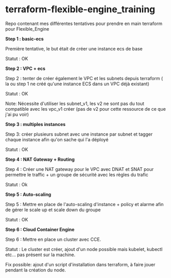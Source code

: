 # terraform-flexible-engine_training
Repo contenant mes différentes tentatives pour prendre en main terraform pour Flexible_Engine


<b>Step 1 : basic-ecs</b>

Première tentative, le but était de créer une instance ecs de base

Statut : OK

<b>Step 2 : VPC + ecs</b>

Step 2 : tenter de créer également le VPC et les subnets depuis terraform ( la ou step 1 ne créé qu'une instance ECS dans un VPC déjà existant)

Statut : OK

Note: Nécessite d'utiliser les subnet_v1, les v2 ne sont pas du tout compatible avec les vpc_v1 créer (pas de v2 pour cette ressource de ce que j'ai pu voir)

<b>Step 3 : multiples instances</b>

Step 3: créer plusieurs subnet avec une instance par subnet et tagger chaque instance afin qu'on sache qui l'a déployé

Statut : OK

<b>Step 4 : NAT Gateway + Routing</b>

Step 4 : Créer une NAT gateway pour le VPC avec DNAT et SNAT pour permettre le traffic + un groupe de sécurité avec les règles du trafic

Statut : Ok

<b>Step 5 : Auto-scaling</b>

Step 5 : Mettre en place de l'auto-scaling d'instance + policy et alarme afin de gérer le scale up et scale down du groupe

Statut : OK

<b>Step 6 : Cloud Container Engine</b>

Step 6 : Mettre en place un cluster avec CCE.

Statut : Le cluster est créer, ajout d'un node possible mais kubelet, kubectl etc... pas présent sur la machine.

Fix possible: ajout d'un script d'installation dans terraform, à faire jouer pendant la création du node.
